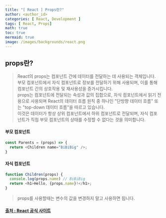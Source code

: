```yaml
---
title: "[ React ] Props란?"
author: <author_id>
categories: [ React, Development ]
tags: [ React, Props]
math: true
toc: true
mermaid: true
image: /images/backgrounds/react.png
---
```



## props란?

> React의 props는 컴포넌트 간에 데이터를 전달하는 데 사용되는 객체입니다.  
> 부모 컴포넌트에서 자식 컴포넌트로 정보를 전달하기 위해 사용되며, 이를 통해 컴포넌트 간의 상호작용 및 재사용성을 증가시킵니다.  
> props는 컴포넌트에 전달되는 속성과 값의 집합으로, 자식 컴포넌트에서 읽기 전용으로 사용되며
> React의 데이터 흐름 원칙 중 하나인 "단방향 데이터 흐름" 또는 "top-down 데이터 흐름"을 따르고 있습니다.  
> 이것은 데이터가 항상 상위 컴포넌트에서 하위 컴포넌트로 전달되며, 자식 컴포넌트가 직접 부모 컴포넌트의 상태를 수정할 수 없다는 것을 의미합니다.
> 

#### 부모 컴포넌트
```javascript
const Parents = (props) => {
  return <Children name="BiBiBig" />;
}

```
#### 자식 컴포넌트
```javascript
function Children(props) {
  console.log(props.name) // BiBiBig
  return <h1>Hello, {props.name}!</h1>;
}
```

> props를 사용할때는 변수의 값을 변경하지 말고 사용하면 됩니다.

#### [출처 : React 공식 사이트](https://ko.reactjs.org/docs/components-and-props.html#props-are-read-only)
